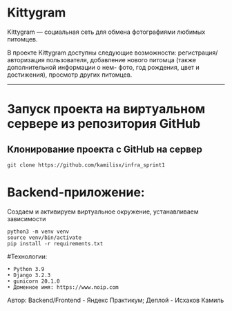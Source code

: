 # Kittygram

Kittygram — социальная сеть для обмена фотографиями любимых питомцев.

В проекте Kittygram доступны следующие возможности: регистрация/авторизация пользователя, добавление нового питомца (также дополнительной информации о нем- фото, год рождения, цвет и достижения), просмотр других питомцев.

---

# Запуск проекта на виртуальном сервере из репозитория GitHub
## Клонирование проекта с GitHub на сервер
	git clone https://github.com/kamilisx/infra_sprint1
 
# Backend-приложение:
Создаем и активируем виртуальное окружение, устанавливаем зависимости

 	python3 -m venv venv
	source venv/bin/activate
 	pip install -r requirements.txt


#Технологии:

	• Python 3.9
	• Django 3.2.3
	• gunicorn 20.1.0
	• Доменное имя: https://www.noip.com

Автор: Backend/Frontend - Яндекс Практикум; Деплой - Исхаков Камиль
